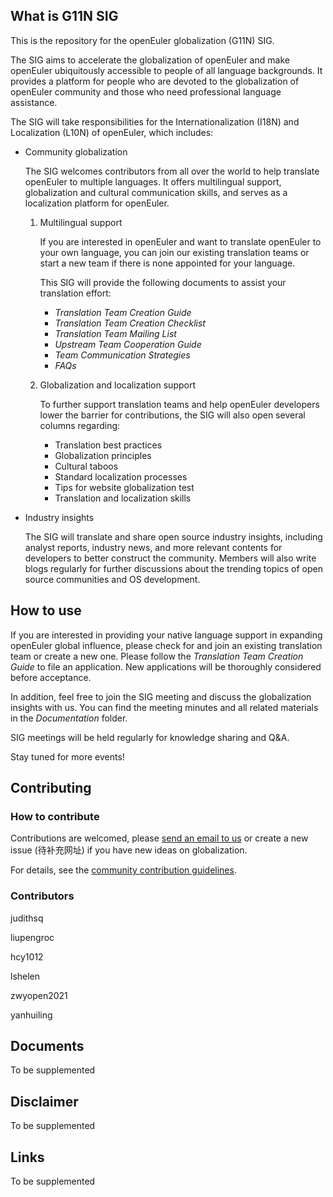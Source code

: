 ## What is G11N SIG

This is the repository for the openEuler globalization (G11N) SIG.

The SIG aims to accelerate the globalization of openEuler and make openEuler ubiquitously accessible to people of all language backgrounds. It provides a platform for people who are devoted to the globalization of openEuler community and those who need professional language assistance.

The SIG will take responsibilities for the Internationalization (I18N) and Localization (L10N) of openEuler, which includes:  

- Community globalization  

  The SIG welcomes contributors from all over the world to help translate openEuler to multiple languages. It offers multilingual support, globalization and cultural communication skills, and serves as a localization platform for openEuler.

  1. Multilingual support

     If you are interested in openEuler and want to translate openEuler to your own language, you can join our existing translation teams or start a new team if there is none appointed for your language.

     This SIG will provide the following documents to assist your translation effort:

     - *Translation Team Creation Guide*
     - *Translation Team Creation Checklist*
     - *Translation Team Mailing List*
     - *Upstream Team Cooperation Guide*
     - *Team Communication Strategies*
     - *FAQs*

  2. Globalization and localization support

     To further support translation teams and help openEuler developers lower the barrier for contributions, the SIG will also open several columns regarding:

     - Translation best practices
     - Globalization principles 
     - Cultural taboos 
     - Standard localization processes
     - Tips for website globalization test 
     - Translation and localization skills

- Industry insights 

  The SIG will translate and share open source industry insights, including analyst reports, industry news, and more relevant contents for developers to better construct the community. Members will also write blogs regularly for further discussions about the trending topics of open source communities and OS development.

## How to use

If you are interested in providing your native language support in expanding openEuler global influence, please check for and join an existing translation team or create a new one. Please follow the *Translation Team Creation Guide* to file an application. New applications will be thoroughly considered before acceptance. 

In addition, feel free to join the SIG meeting and discuss the globalization insights with us. You can find the meeting minutes and all related materials in the *Documentation* folder.

SIG meetings will be held regularly for knowledge sharing and Q&A.

Stay tuned for more events!

## Contributing

### How to contribute

Contributions are welcomed, please [send an email to us](https://openeuler.org/en/community/mailing-list) or create a new issue (待补充网址) if you have new ideas on globalization. 

For details, see the [community contribution guidelines](https://github.com/freeCodeCamp/how-to-contribute-to-open-source).

### Contributors

judithsq

liupengroc

hcy1012

lshelen

zwyopen2021

yanhuiling

## Documents

To be supplemented

## Disclaimer

To be supplemented

## Links

To be supplemented
